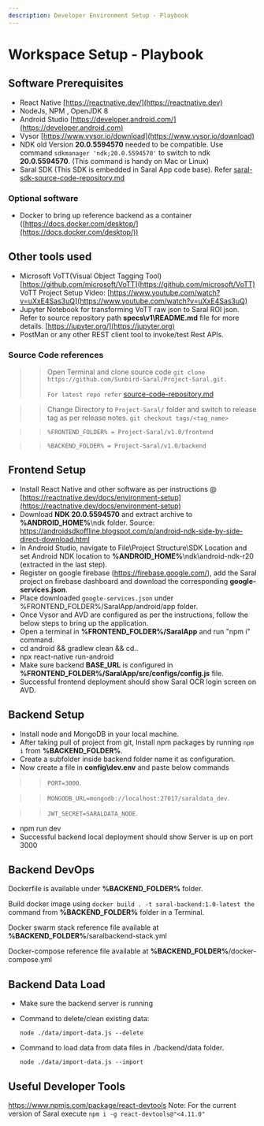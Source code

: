 ```yaml
---
description: Developer Environment Setup - Playbook
---
```


# Workspace Setup - Playbook

## Software Prerequisites

* React Native [https://reactnative.dev/](https://reactnative.dev)
* NodeJs, NPM , OpenJDK 8
* Android Studio [https://developer.android.com/](https://developer.android.com)
* Vysor [https://www.vysor.io/download](https://www.vysor.io/download)
* NDK old Version **20.0.5594570** needed to be compatible. Use command `sdkmanager 'ndk;20.0.5594570'` to switch to ndk **20.0.5594570**. (This command is handy on Mac or Linux)
* Saral SDK (This SDK is embedded in Saral App code base).                                                           Refer  [saral-sdk-source-code-repository.md](../engage/saral-sdk-source-code-repository.md "mention")

### Optional software

* Docker to bring up reference backend as a container ([https://docs.docker.com/desktop/](https://docs.docker.com/desktop/))

## Other tools used

* Microsoft VoTT(Visual Object Tagging Tool) [https://github.com/microsoft/VoTT](https://github.com/microsoft/VoTT) VoTT Project Setup Video: [https://www.youtube.com/watch?v=uXxE4Sas3uQ](https://www.youtube.com/watch?v=uXxE4Sas3uQ)
* Jupyter Notebook for transforming VoTT raw json to Saral ROI json. Refer to source repository path **specs\v1\README.md** file for more details. [https://jupyter.org/](https://jupyter.org)
* PostMan or any other REST client tool to invoke/test Rest APIs.

### Source Code references

> > Open Terminal and clone source code `git clone https://github.com/Sunbird-Saral/Project-Saral.git.`
> >
> > `For latest repo refer` [source-code-repository.md](../engage/source-code-repository.md "mention")

> > Change Directory to `Project-Saral/` folder and switch to release tag as per release notes. `git checkout tags/<tag_name>`

> > `%FRONTEND_FOLDER% = Project-Saral/v1.0/frontend`

> > `%BACKEND_FOLDER% = Project-Saral/v1.0/backend`

## Frontend Setup

* Install React Native and other software as per instructions @ [https://reactnative.dev/docs/environment-setup](https://reactnative.dev/docs/environment-setup)
* Download **NDK 20.0.5594570** and extract archive to **%ANDROID\_HOME%**\ndk folder. Source: https://androidsdkoffline.blogspot.com/p/android-ndk-side-by-side-direct-download.html
* In Android Studio, navigate to File\Project Structure\SDK Location and set Android NDK location to **%ANDROID\_HOME%**\ndk\android-ndk-r20 (extracted in the last step).
* Register on google firebase (https://firebase.google.com/), add the Saral project on firebase dashboard and download the corresponding **google-services.json**.
* Place downloaded `google-services.json` under %FRONTEND\_FOLDER%/SaralApp/android/app folder.
* Once Vysor and AVD are configured as per the instructions, follow the below steps to bring up the application.
* Open a terminal in **%FRONTEND\_FOLDER%/SaralApp** and run "npm i" command.
* cd android && gradlew clean && cd..
* npx react-native run-android
* Make sure backend **BASE\_URL** is configured in **%FRONTEND\_FOLDER%/SaralApp/src/configs/config.js** file.
* Successful frontend deployment should show Saral OCR login screen on AVD.

## Backend Setup

* Install node and MongoDB in your local machine.
* After taking pull of project from git, Install npm packages by running `npm i` from **%BACKEND\_FOLDER%**.
* Create a subfolder inside backend folder name it as configuration.
* Now create a file in **config\dev.env** and paste below commands

> > `PORT=3000`.

> > `MONGODB_URL=mongodb://localhost:27017/saraldata_dev`.

> > `JWT_SECRET=SARALDATA_NODE`.

* npm run dev
* Successful backend local deployment should show Server is up on port 3000

## Backend DevOps

Dockerfile is available under **%BACKEND\_FOLDER%** folder.

Build docker image using `docker build . -t saral-backend:1.0-latest the` command from **%BACKEND\_FOLDER%** folder in a Terminal.

Docker swarm stack reference file available at **%BACKEND\_FOLDER%**/saralbackend-stack.yml

Docker-compose reference file available at **%BACKEND\_FOLDER%**/docker-compose.yml

## Backend Data Load

* Make sure the backend server is running
*   Command to delete/clean existing data:

    `node ./data/import-data.js --delete`
*   Command to load data from data files in ./backend/data folder.

    `node ./data/import-data.js --import`

## Useful Developer Tools

https://www.npmjs.com/package/react-devtools Note: For the current version of Saral execute `npm i -g react-devtools@"<4.11.0"`
